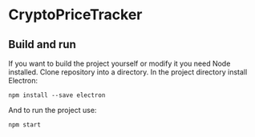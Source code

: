 # CryptoPriceTracker

## Build and run
If you want to build the project yourself or modify it you need Node installed.
Clone repository into a directory.
In the project directory install Electron:
```
npm install --save electron
```
And to run the project use:
```
npm start
```
